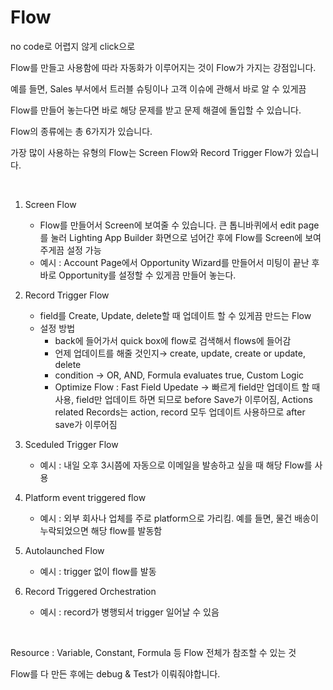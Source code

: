 Flow
=============================

no code로 어렵지 않게 click으로       

Flow를 만들고 사용함에 따라 자동화가 이루어지는 것이 Flow가 가지는 강점입니다.     

예를 들면, Sales 부서에서 트러블 슈팅이나 고객 이슈에 관해서 바로 알 수 있게끔     

Flow를 만들어 놓는다면 바로 해당 문제를 받고 문제 해결에 돌입할 수 있습니다.       

Flow의 종류에는 총 6가지가 있습니다.          
   
가장 많이 사용하는 유형의 Flow는 Screen Flow와 Record Trigger Flow가 있습니다.    

</br>

1. Screen Flow
    - Flow를 만들어서 Screen에 보여줄 수 있습니다. 큰 톱니바퀴에서 edit page를 눌러 Lighting App Builder 화면으로 넘어간 후에 Flow를 Screen에 보여주게끔 설정 가능
    - 예시 : Account Page에서 Opportunity Wizard를 만들어서 미팅이 끝난 후 바로 Opportunity를 설정할 수 있게끔 만들어 놓는다.
2. Record Trigger Flow
    - field를 Create, Update, delete할 때 업데이트 할 수 있게끔 만드는 Flow
    - 설정 방법
        - back에 들어가서 quick box에 flow로 검색해서 flows에 들어감
        - 언제 업데이트를 해줄 것인지→ create, update, create or update, delete
        - condition → OR, AND, Formula evaluates true, Custom Logic
        - Optimize Flow : Fast Field Upedate → 빠르게 field만 업데이트 할 때 사용, field만 업데이트 하면 되므로 before Save가 이루어짐, Actions related Records는 action, record 모두 업데이트 사용하므로 after save가 이루어짐
3. Sceduled Trigger Flow
    - 예시 : 내일 오후 3시쯤에 자동으로 이메일을 발송하고 싶을 때 해당 Flow를 사용
4. Platform event triggered flow
    - 예시 : 외부 회사나 업체를 주로 platform으로 가리킴. 예를 들면,  물건 배송이 누락되었으면 해당 flow를 발동함
    
5. Autolaunched Flow
    - 예시 : trigger 없이 flow를 발동
6. Record Triggered Orchestration
    - 예시 : record가 병행되서 trigger 일어날 수 있음

</br>

Resource : Variable, Constant, Formula 등 Flow 전체가 참조할 수 있는 것    

Flow를 다 만든 후에는 debug & Test가 이뤄줘야합니다.     
